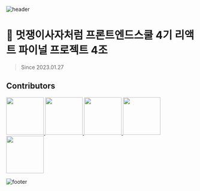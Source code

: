 ![header](https://capsule-render.vercel.app/api?type=waving&color=0:5F0080,100:FFFFFF)

# 🦁 멋쟁이사자처럼 프론트엔드스쿨 4기 리액트 파이널 프로젝트 4조

> Since 2023.01.27

## Contributors

<p>
  <a href="https://github.com/kelly121212">
    <img src="https://github.com/kelly121212.png" width="100">
  </a>
  <a href="https://github.com/ssw6750">
    <img src="https://github.com/ssw6750.png" width="100">
  </a>
  <a href="https://github.com/SeoMiYoung">
    <img src="https://github.com/SeoMiYoung.png" width="100">
  </a>
  <a href="https://github.com/PracticeKJY">
    <img src="https://github.com/PracticeKJY.png" width="100">
  </a>
  <a href="https://github.com/tkdkfkgk">
    <img src="https://github.com/tkdkfkgk.png" width="100">
  </a>
</p>

![footer](https://capsule-render.vercel.app/api?section=footer&type=waving&color=0:FFFFFF,100:5F0080)
